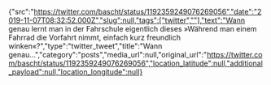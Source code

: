 {"src":"https://twitter.com/bascht/status/1192359249076269056","date":"2019-11-07T08:32:52.000Z","slug":null,"tags":["twitter",""],"text":"Wann genau lernt man in der Fahrschule eigentlich dieses »Während man einem Fahrrad die Vorfahrt nimmt, einfach kurz freundlich winken«?","type":"twitter_tweet","title":"Wann genau…","category":"posts","media_url":null,"original_url":"https://twitter.com/bascht/status/1192359249076269056","location_latitude":null,"additional_payload":null,"location_longitude":null}